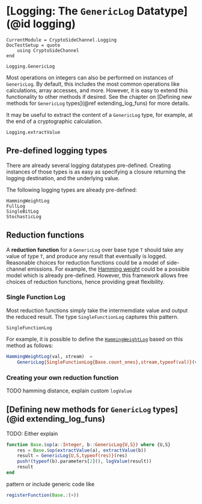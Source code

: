 # [Logging: The `GenericLog` Datatype](@id logging)

```@meta
CurrentModule = CryptoSideChannel.Logging
DocTestSetup = quote
    using CryptoSideChannel
end
```

```@docs
Logging.GenericLog
```

Most operations on integers can also be performed on instances of `GenericLog`. By default, this includes the most common operations like calculations, array accesses, and more.
However, it is easy to extend this functionality to other methods if desired. See the chapter on [Defining new methods for `GenericLog` types](@ref extending_log_funs) for more details.

It may be useful to extract the content of a `GenericLog` type, for example, at the end of a cryptographic calculation.
```@docs
Logging.extractValue
```

## Pre-defined logging types

There are already several logging datatypes pre-defined. Creating instances of those types is as easy as specifying a closure returning the logging destination, and the underlying value.

The following logging types are already pre-defined:

```@docs
HammingWeightLog
FullLog
SingleBitLog
StochasticLog
```

## Reduction functions
A **reduction function** for a `GenericLog` over base type `T` should take any value of type `T`, and produce any result that eventually is logged. Reasonable choices for reduction functions could be a model of side-channel emissions. For example, the [Hamming weight](https://iacr.org/archive/ches2004/31560016/31560016.pdf) could be a possible model which is already pre-defined.
However, this framework allows free choices of reduction functions, hence providing great flexibility.

### Single Function Log
Most reduction functions simply take the intermemdiate value and output the reduced result. The type `SingleFunctionLog` captures this pattern.

```@docs
SingleFunctionLog
```

For example, it is possible to define the [`HammingWeightLog`](@ref) based on this method as follows:
```julia
HammingWeightLog(val, stream)  =
    GenericLog{SingleFunctionLog{Base.count_ones},stream,typeof(val)}(val)
```

### Creating your own reduction function

TODO hamming distance, explain custom `logValue`



## [Defining new methods for `GenericLog` types](@id extending_log_funs)
TODO: Either explain
```julia
function Base.$op(a::Integer, b::GenericLog{U,S}) where {U,S}
    res = Base.$op(extractValue(a), extractValue(b))
    result = GenericLog{U,S,typeof(res)}(res)
    push!(typeof(b).parameters[2](), logValue(result))
    result
end
```
pattern or include generic code like
```julia
registerFunction(Base.:(+))
```